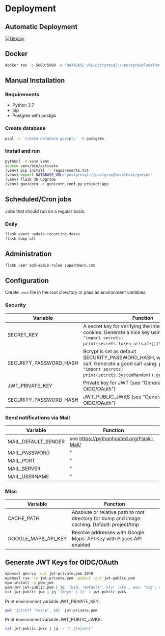 # Deployment

## Automatic Deployment

[![Deploy](https://www.herokucdn.com/deploy/button.svg)](https://heroku.com/deploy)

## Docker

```sh
docker run -p 5000:5000 -e "DATABASE_URL=postgresql://postgres@localhost/gsevpt" danielgrams/gsevpt:latest
```

## Manual Installation

### Requirements

- Python 3.7
- pip
- Postgres with postgis

### Create database

```sh
psql -c 'create database gsevpt;' -U postgres
```

### Install and run

```sh
python3 -m venv venv
source venv/bin/activate
(venv) pip install -r requirements.txt
(venv) export DATABASE_URL='postgresql://postgres@localhost/gsevpt'
(venv) flask db upgrade
(venv) gunicorn -c gunicorn.conf.py project:app
```

## Scheduled/Cron jobs

Jobs that should run on a regular basis.

### Daily

```sh
flask event update-recurring-dates
flask dump all
```

## Administration

```sh
flask user add-admin-roles super@hero.com
```

## Configuration

Create `.env` file in the root directory or pass as environment variables.

### Security

| Variable               | Function                                                                                                                                                                           |
| ---------------------- | ---------------------------------------------------------------------------------------------------------------------------------------------------------------------------------- |
| SECRET_KEY             | A secret key for verifying the integrity of signed cookies. Generate a nice key using `python3 -c "import secrets; print(secrets.token_urlsafe())"`.                               |
| SECURITY_PASSWORD_HASH | Bcrypt is set as default SECURITY_PASSWORD_HASH, which requires a salt. Generate a good salt using: `python3 -c "import secrets; print(secrets.SystemRandom().getrandbits(128))"`. |
| JWT_PRIVATE_KEY        | Private key for JWT (see "Generate JWT Keys for OIDC/OAuth")                                                                                                                       |
| SECURITY_PASSWORD_HASH | JWT_PUBLIC_JWKS (see "Generate JWT Keys for OIDC/OAuth")                                                                                                                           |

### Send notifications via Mail

| Variable            | Function                                   |
| ------------------- | ------------------------------------------ |
| MAIL_DEFAULT_SENDER | see <https://pythonhosted.org/Flask-Mail/> |
| MAIL_PASSWORD       | "                                          |
| MAIL_PORT           | "                                          |
| MAIL_SERVER         | "                                          |
| MAIL_USERNAME       | "                                          |

### Misc

| Variable            | Function                                                                                     |
| ------------------- | -------------------------------------------------------------------------------------------- |
| CACHE_PATH          | Absolute or relative path to root directory for dump and image caching. Default: project/tmp |
| GOOGLE_MAPS_API_KEY | Resolve addresses with Google Maps: API Key with Places API enabled                          |

## Generate JWT Keys for OIDC/OAuth

```sh
openssl genrsa -out jwt-private.pem 2048
openssl rsa -in jwt-private.pem -pubout -out jwt-public.pem
npm install -g pem-jwk
pem-jwk jwt-public.pem | jq '{kid: "default", kty: .kty , use: "sig", alg: "RS256", n: .n , e: .e }' > jwt-public.jwk
cat jwt-public.jwk | jq '{keys: [.]}' > jwt-public.jwks
```

Print environment variable JWT_PRIVATE_KEY:

```sh
awk '{printf "%s\\n", $0}' jwt-private.pem
```

Print environment variable JWT_PUBLIC_JWKS:

```sh
cat jwt-public.jwks | jq -r "(.|tojson)"
```
